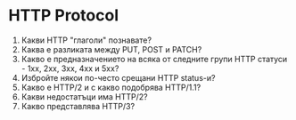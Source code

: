 # HTTP Protocol

1. Какви HTTP "глаголи" познавате?
2. Каква е разликата между PUT, POST и PATCH?
3. Какво е предназначението на всяка от следните групи HTTP статуси - 1xx, 2xx, 3xx, 4xx и 5xx?
4. Избройте някои по-често срещани HTTP status-и?
5. Какво е HTTP/2 и с какво подобрява HTTP/1.1?
6. Какви недостатъци има HTTP/2?
7. Какво представлява HTTP/3?